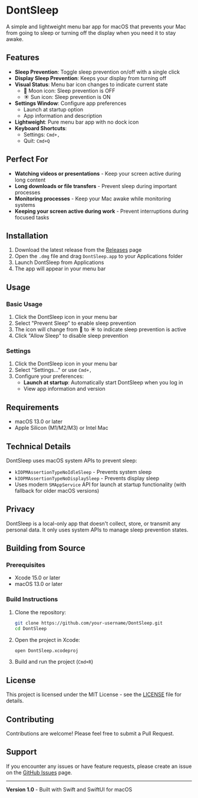 # DontSleep

A simple and lightweight menu bar app for macOS that prevents your Mac from going to sleep or turning off the display when you need it to stay awake.

## Features

- **Sleep Prevention**: Toggle sleep prevention on/off with a single click
- **Display Sleep Prevention**: Keeps your display from turning off
- **Visual Status**: Menu bar icon changes to indicate current state
  - 🌙 Moon icon: Sleep prevention is OFF
  - ☀️ Sun icon: Sleep prevention is ON
- **Settings Window**: Configure app preferences
  - Launch at startup option
  - App information and description
- **Lightweight**: Pure menu bar app with no dock icon
- **Keyboard Shortcuts**: 
  - Settings: `Cmd+,`
  - Quit: `Cmd+Q`

## Perfect For

- **Watching videos or presentations** - Keep your screen active during long content
- **Long downloads or file transfers** - Prevent sleep during important processes
- **Monitoring processes** - Keep your Mac awake while monitoring systems
- **Keeping your screen active during work** - Prevent interruptions during focused tasks

## Installation

1. Download the latest release from the [Releases](https://github.com/your-username/DontSleep/releases) page
2. Open the `.dmg` file and drag `DontSleep.app` to your Applications folder
3. Launch DontSleep from Applications
4. The app will appear in your menu bar

## Usage

### Basic Usage
1. Click the DontSleep icon in your menu bar
2. Select "Prevent Sleep" to enable sleep prevention
3. The icon will change from 🌙 to ☀️ to indicate sleep prevention is active
4. Click "Allow Sleep" to disable sleep prevention

### Settings
1. Click the DontSleep icon in your menu bar
2. Select "Settings..." or use `Cmd+,`
3. Configure your preferences:
   - **Launch at startup**: Automatically start DontSleep when you log in
   - View app information and version

## Requirements

- macOS 13.0 or later
- Apple Silicon (M1/M2/M3) or Intel Mac

## Technical Details

DontSleep uses macOS system APIs to prevent sleep:
- `kIOPMAssertionTypeNoIdleSleep` - Prevents system sleep
- `kIOPMAssertionTypeNoDisplaySleep` - Prevents display sleep
- Uses modern `SMAppService` API for launch at startup functionality (with fallback for older macOS versions)

## Privacy

DontSleep is a local-only app that doesn't collect, store, or transmit any personal data. It only uses system APIs to manage sleep prevention states.

## Building from Source

### Prerequisites
- Xcode 15.0 or later
- macOS 13.0 or later

### Build Instructions
1. Clone the repository:
   ```bash
   git clone https://github.com/your-username/DontSleep.git
   cd DontSleep
   ```

2. Open the project in Xcode:
   ```bash
   open DontSleep.xcodeproj
   ```

3. Build and run the project (`Cmd+R`)

## License

This project is licensed under the MIT License - see the [LICENSE](LICENSE) file for details.

## Contributing

Contributions are welcome! Please feel free to submit a Pull Request.

## Support

If you encounter any issues or have feature requests, please create an issue on the [GitHub Issues](https://github.com/your-username/DontSleep/issues) page.

---

**Version 1.0** - Built with Swift and SwiftUI for macOS 